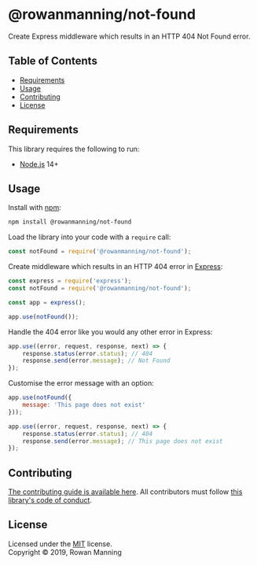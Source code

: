 
# @rowanmanning/not-found

Create Express middleware which results in an HTTP 404 Not Found error.


## Table of Contents

  * [Requirements](#requirements)
  * [Usage](#usage)
  * [Contributing](#contributing)
  * [License](#license)


## Requirements

This library requires the following to run:

  * [Node.js](https://nodejs.org/) 14+


## Usage

Install with [npm](https://www.npmjs.com/):

```sh
npm install @rowanmanning/not-found
```

Load the library into your code with a `require` call:

```js
const notFound = require('@rowanmanning/not-found');
```

Create middleware which results in an HTTP 404 error in [Express](https://expressjs.com):

```js
const express = require('express');
const notFound = require('@rowanmanning/not-found');

const app = express();

app.use(notFound());
```

Handle the 404 error like you would any other error in Express:

```js
app.use((error, request, response, next) => {
    response.status(error.status); // 404
    response.send(error.message); // Not Found
});
```

Customise the error message with an option:

```js
app.use(notFound({
    message: 'This page does not exist'
}));

app.use((error, request, response, next) => {
    response.status(error.status); // 404
    response.send(error.message); // This page does not exist
});
```


## Contributing

[The contributing guide is available here](docs/contributing.md). All contributors must follow [this library's code of conduct](docs/code_of_conduct.md).


## License

Licensed under the [MIT](LICENSE) license.<br/>
Copyright &copy; 2019, Rowan Manning
